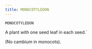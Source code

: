 ```yaml
---
title: MONOCOTYLEDON
---
```

`MONOCOTYLEDON`

A plant with one seed leaf in each seed.`

(No cambium in monocots).